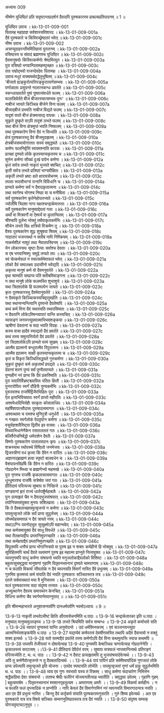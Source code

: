 अध्यायः 009

भीष्मेण युधिष्ठिरं प्रति सदृष्टान्तप्रदर्शनं दैवादपि पुरुषकारस्य प्राबल्यप्रतिपादनम् ॥ 1 ॥

युधिष्ठिर उवाच ।	kk-13-01-009-001  
पितामह महाप्राज्ञ सर्वशास्त्रविशारद ।	kk-13-01-009-001a  
दैवे पुरुषकारे च किंस्विच्छ्रेष्ठतरं भवेत् ॥	kk-13-01-009-001c  
भीष्म उवाच ।	kk-13-01-009-002  
अत्राप्युदाहरन्तीममितिहासं पुरातनम् ।	kk-13-01-009-002a  
वसिष्ठस्य च संवादं ब्रह्मणश्च युधिष्ठिर ॥	kk-13-01-009-002c  
दैवमानुषयोः किंस्वित्कर्मणोः श्रेष्ठमित्युत ।	kk-13-01-009-003a  
पुरा वसिष्ठो भगवान्पितामहमपृच्छत ॥	kk-13-01-009-003c  
ततः पद्मोद्भवो राजन्देवदेवः पितामहः ।	kk-13-01-009-004a  
उवाच मधुरं वाक्यमर्थवद्धेतुभूषितम् ॥	kk-13-01-009-004c  
\'बीजतो ह्यङ्कुरोत्पत्तिरङ्कुरात्पर्णसम्भवः ।	kk-13-01-009-005a  
पर्णान्नालाः प्रसूयन्ते नालात्स्कन्धः प्रवर्तते ॥	kk-13-01-009-005c  
स्कन्धात्प्रवर्तते पुष्पं पुष्पात्संवर्धते फलम् ।	kk-13-01-009-006a  
फलान्निर्वर्तते बीजं बीजात्स्यात्सम्भवः पुनः\' ॥	kk-13-01-009-006c  
नाबीजं जायते किञ्चिन्न बीजेने विना फलम् ।	kk-13-01-009-007a  
बीजाद्बीजं प्रभवति नाबीजं विद्यते फलम् ॥	kk-13-01-009-007c  
यादृशं वपते बीजं क्षेत्रमासाद्य वापकः ।	kk-13-01-009-008a  
सुकृते दुष्कृते वाऽपि तादृशं लभते फलम् ॥	kk-13-01-009-008c  
यथा बीजं विना क्षेत्रमुप्तं भवति निष्फलम् ।	kk-13-01-009-009a  
तथा पुरुषकारेण विना दैवं न सिध्यति ॥	kk-13-01-009-009c  
क्षेत्रं पुरुषकारस्तु दैवं बीजमुदाहृतम् ।	kk-13-01-009-010a  
क्षेत्रबीजसमायोगात्ततः सस्यं समृद्ध्यते ॥	kk-13-01-009-010c  
कर्मणः फलनिर्वृत्तिं स्वयमश्नाति कारकः ।	kk-13-01-009-011a  
प्रत्यक्षं दृश्यते लोके कृतस्याप्यकृतस्य च ॥	kk-13-01-009-011c  
शुभेन कर्मणा सौख्यं दुःखं पापेन कर्मणा ।	kk-13-01-009-012a  
कृतं सर्वत्र लभते नाकृतं भुज्यते क्वचित् ॥	kk-13-01-009-012c  
कृती सर्वत्र लभते प्रतिष्ठां भाग्यवीक्षितः ।	kk-13-01-009-013a  
अकृती लभते भ्रष्टः क्षते क्षारावसेचनम् ॥	kk-13-01-009-013c  
तपसा रूपसौभाग्यं रत्नानि विविधानि च ।	kk-13-01-009-014a  
प्राप्यते कर्मणा सर्वं न दैवादकृतात्मना ॥	kk-13-01-009-014c  
तथा स्वर्गश्च भोगश्च निष्ठा या च मनीषिता ।	kk-13-01-009-015a  
सर्वं पुरुषकारेण कृतेनेहोपलभ्यते ॥	kk-13-01-009-015c  
ज्योतींषि त्रिदशा नागा यक्षाश्चन्द्रार्कमारुताः ।	kk-13-01-009-016a  
सर्वे पुरुषकारेण मानुष्याद्देवतां गताः ॥	kk-13-01-009-016c  
अर्थो वा मित्रवर्गो वा ऐश्वर्यं वा कुलान्वितम् ।	kk-13-01-009-017a  
श्रीश्चापि दुर्लभा भोक्तुं तथैवाकृतकर्मभिः ॥	kk-13-01-009-017c  
शौचेन लभते विप्रः क्षत्रियो विक्रमेण तु ।	kk-13-01-009-018a  
वैश्यः पुरुषकारेण शूद्रः शुश्रूषया श्रियम् ॥	kk-13-01-009-018c  
नादातारं भजन्त्यर्था न क्लीबं नापि निष्क्रियम् ।	kk-13-01-009-019a  
नाकर्मशीलं नाशूरं तथा नैवातपस्विनम् ॥	kk-13-01-009-019c  
येन लोकास्त्रयः सृष्टा दैत्याः सर्वाश्च देवताः ।	kk-13-01-009-020a  
स एष भगवान्विष्णुः समुद्रे तप्यते तपः ॥	kk-13-01-009-020c  
स्वं चेत्कर्मफलं न स्यात्सर्वमेवाफलं भवेत् ।	kk-13-01-009-021a  
लोको दैवं समालक्ष्य उदासीनो भवेद्यदि ॥	kk-13-01-009-021c  
अकृत्वा मानुषं कर्म यो दैवमनुवर्तते ।	kk-13-01-009-022a  
वृथा श्राम्यति सम्प्राप्य पतिं क्लीबमिवाङ्गना ॥	kk-13-01-009-022c  
न तथा मानुषे लोके फलमस्ति शुभाशुभे ।	kk-13-01-009-023a  
यथा त्रिदशलोके हि फलमल्पेन जायते ॥	kk-13-01-009-023c  
कृतः पुरुषकारस्तु दैवमेवानुवर्तते ।	kk-13-01-009-024a  
न दैवमकृते किञ्चित्कस्यचिद्दातुमर्हति ॥	kk-13-01-009-024c  
यथा स्थानान्यनित्यानि दृश्यन्ते दैवतेष्वपि ।	kk-13-01-009-025a  
कथं कर्म विना दैवं स्थास्यति स्थापयिष्यतः ॥	kk-13-01-009-025c  
न दैवतानि लोकेऽस्मिन्व्यापारं यान्ति कस्यचित् ।	kk-13-01-009-026a  
व्यासङ्गं जनयन्त्युग्रमात्माभिभवशङ्कया ॥	kk-13-01-009-026c  
ऋषीणां देवतानां च सदा भवति विग्रहः ।	kk-13-01-009-027a  
कस्य वाचा ह्यदैवं स्याद्यतो दैवं प्रवर्तते ॥	kk-13-01-009-027c  
कथं तस्य समुत्पत्तिर्यतो दैवं प्रवर्तते ।	kk-13-01-009-028a  
एवं त्रिदशलोकेऽपि प्राप्यते परमं सुखम् ॥	kk-13-01-009-028c  
आत्मैव ह्यात्मनो बन्धुरात्मैव रिपुरात्मनः ।	kk-13-01-009-029a  
आत्मैव ह्यात्मनः साक्षी कृतस्याप्यकृतस्य च ॥	kk-13-01-009-029c  
कृतं च विकृतं किञ्चित्सिद्ध्यते गुरुकर्मणा ।	kk-13-01-009-030a  
सुकृतं दुष्कृतं कर्म अकृतार्थं प्रपद्यते ॥	kk-13-01-009-030c  
देवानां शरणं पुण्यं सर्वं पुण्यैरवाप्यते ।	kk-13-01-009-031a  
पुण्यहीनं नरं प्राप्य किं दैवं प्रकरिष्यति ॥	kk-13-01-009-031c  
पुरा ययातिर्विभ्रष्टश्च्यावितः पतितः क्षितौ ।	kk-13-01-009-032a  
पुनरारोपितः स्वर्गं दौहित्रैः पुण्यकर्मभिः ॥	kk-13-01-009-032c  
पुरूरवाश्च राजर्षिर्द्विजैरभिहितः पुरा ।	kk-13-01-009-033a  
ऐल इत्यभिविख्यातः स्वर्गं प्राप्तो महीपतिः ॥	kk-13-01-009-033c  
अश्वमेधादिभिर्यज्ञैः सत्कृतः कोसलाधिपः ।	kk-13-01-009-034a  
महर्षिशापात्सौदासः पुरुषादत्वमागतः ॥	kk-13-01-009-034c  
अश्वत्थामा च रामश्च मुनिपुत्रौ धनुर्धरौ ।	kk-13-01-009-035a  
न गच्छतः स्वर्गलोकं वेददृष्टेन कर्मणा ॥	kk-13-01-009-035c  
वसुर्यज्ञशतैरिष्ट्वा द्वितीय इव वासवः ।	kk-13-01-009-036a  
मिथ्याभिधानेनैकेन रसातलतलं गतः ॥	kk-13-01-009-036c  
बलिर्वैरोचनिर्बद्धो धर्मपाशेन दैवतैः ।	kk-13-01-009-037a  
विष्णोः पुरुषकारेण पातालसदनः कृपः ॥	kk-13-01-009-037c  
शक्रस्याथ रथोपस्थे विष्ठितो जनमेजयः ।	kk-13-01-009-038a  
द्विजस्त्रीणां वधं कृत्वा किं दैवेन न वारितः ॥	kk-13-01-009-038c  
अज्ञानाद्ब्राह्मणं हत्वा स्पृष्टो बालवधेन च ।	kk-13-01-009-039a  
वैशंपायनविप्रर्षिः किं दैवेन न वारितः ॥	kk-13-01-009-039c  
गोप्रदानेन मिथ्या च ब्राह्मणेभ्यो महामखे ।	kk-13-01-009-040a  
पुरा नृगश्च राजर्षिः कृकलासत्वमागतः ॥	kk-13-01-009-040c  
धुन्धुमारश्च राजर्षिः सत्रेष्वेव जरां गतः ।	kk-13-01-009-041a  
प्रीतिदायं परित्यज्य सुष्वाप स गिरिव्रजे ॥	kk-13-01-009-041c  
पाण्डवानां हृतं राज्यं धार्तराष्ट्रैर्महाबलैः ।	kk-13-01-009-042a  
पुनः प्रत्याहृतं चैव न दैवाद्भुजसंश्रयात् ॥	kk-13-01-009-042c  
तपोनियमसंयुक्ता मुनयः संशितव्रताः ।	kk-13-01-009-043a  
किं ते दैवबलाच्छापमुत्सृजन्ते न कर्मणा ॥	kk-13-01-009-043c  
पापमुत्सृजते लोके सर्वं प्राप्य सुदुर्लभम् ।	kk-13-01-009-044a  
लोभमोहसमापन्नं न दैवं त्रायते नरम् ॥	kk-13-01-009-044c  
यथाऽऽग्निः पवनोद्भूतः सुसूक्ष्मोऽपि महान्भवेत् ।	kk-13-01-009-045a  
तथा कर्मसमायुक्तं दैवं साधु विवर्धते ॥	kk-13-01-009-045c  
यथा तैलक्षयाद्दीपः प्रम्लानिमुपगच्छति ।	kk-13-01-009-046a  
तथा कर्मक्षयाद्दैवं प्रम्लानिमुपगच्छति ॥	kk-13-01-009-046c  
विपुलमपि धनौघं प्राप्य भोगान्स्त्रियो वा पुरुष इह न शक्तः कर्महीनो हि भोक्तुम् ।	kk-13-01-009-047a  
सुविहितमपि चार्थं दैवते रक्ष्यमाणं पुरुष इह महात्मा प्राप्नुते नित्ययुक्तः ॥	kk-13-01-009-047c  
व्ययगुणमपि साधुं कर्मणा संश्रयन्ते भवति मनुजलोकाद्दैवलोको विशिष्टः ।	kk-13-01-009-048a  
बहुतरसुसमृद्ध्या मानुषाणां गृहाणि पितृवनभवनाभं दृश्यते चामराणाम् ॥	kk-13-01-009-048c  
न च फलति विकर्मा जीवलोके न दैवं व्यपनयति विमार्गं नास्ति दैवे प्रभुत्वम् ।	kk-13-01-009-049a  
गुरुमिव कृतमग्र्यं कर्म संयाति दैवं नयति पुरुषकारः सञ्चितस्तत्र तत्र ॥	kk-13-01-009-049c  
एतत्ते सर्वमाख्यातं मया वै मुनिसत्तम ।	kk-13-01-009-050a  
फलं पुरुषकारस्य सदा संदृश्य तत्त्वतः ॥	kk-13-01-009-050c  
अभ्युत्थानेन दैवस्य समारब्धेन केनचित् ।	kk-13-01-009-051a  
विधिना कर्मणा चैव स्वर्गमार्गमवाप्नुयात् ॥ ॥	kk-13-01-009-051c  

इति श्रीमन्महाभारते अनुशासनपर्वणि दानधर्मपर्वणि नवमोऽध्यायः ॥ 9 ॥

13-9-13 नाकृती लभतेऽभीष्टं क्षितिः क्षीरावसेचनमिति ध.पाठः ॥ 13-9-16 चन्द्रार्कतारका इति ध.पाठः ।मनुष्यात् मानुष्यमुल्लङ्घ्य ॥ 13-9-18 लभते श्रियमिति सर्वत्र सम्बन्धः ॥ 13-9-24 अकृते कर्माभावे सति ॥ 13-9-26 व्यापारं पुण्यरूपं यान्ति अनुमोदन्ते । उग्रं धर्मविघ्नकरम् । एवं सञ्जनयन्त्युग्रा आत्मनिर्भयशङ्कयेति ध.पाठः ॥ 13-9-27 यद्यप्येवं कर्मपरत्वं देवर्षीणामस्ति तथापि अदैवं दैवाभावो न वक्तुं शक्य इत्यर्थः ॥ 13-9-28 यतो यस्माद्दैवं प्रवर्तते तस्य कर्मणोऽपि दैवं विना कथमुत्पत्तिः स्यान्न कथमपि ॥ 13-9-38 पापमपि तेजीयसां न दोषायेत्याह 13-9-40 पुण्यमपि केषाञ्चिन्न त्राणायेत्याह गोप्रदानेनेति । कृकालस्त्वं सरटत्वम् ।।13-9-41 प्रीतिदायं देवैर्दत्तं वरम् । सुष्वाप सत्रफलं नाप्तवानित्यर्थः प्रतिरङ्गं परित्यज्येति ट. थ. ध. पाठः ।। 13-9-42 न दैवाट प्रत्याहृतमपि तु भुजसंश्रयादेवेत्यर्थः ।।  13-9-43 अपि तु कर्मणैवोत्सृजन्ते न तु दैवबलादित्यर्थः ।। 13-9-44 पापं पापिनं प्रति सर्वमैश्वर्यादिकं गुणजातं लोके प्राप्य उपेत्यापि तमुत्सृजते इति योजना । एतदेव स्पष्टयति लोभेति ।  पापमुत्सृजतां नॄणां धर्मं प्राहुः सुदुर्लभमिति थ. ध. पाठः ।। 13-9-48 व्यय एव गुणः स्वभावो यस्य तं रिक्तम् । साधु कर्मणा सदाचारेण निमित्तेन श्रद्धैकप्रिया देवाः संश्रयन्ते । ततश्च श्रेष्ठैः फलैरेनं योजयनतीत्याह भवतीति । समृद्ध्या उपेतम् । गृहाणि गृहम् | बहुत्वमार्षम । पितृवनभवनाभं श्मशानगृहतुल्यम । अमराणाम् अमरैः ।। 13-9-49 विकर्मा कर्महीनः । न च फलति फलं तृप्त्यादिकं न प्राप्नोति । नापि केवलं दैवं विमार्गगामिनं नरं  व्यपनयति विमारगादन्यत्र नयति । अत एव दैवे प्रभुत्वं नास्ति । किन्तु दैवं कर्तृकर्म संयाति पुरुषकारमनुसरति । गुरुं शिष्य इवेत्यर्थः । अत एव पुरुषकारो यत्र यत्र विषये सञ्चितः सम्यगनुतिष्ठतस्तत्र तत्र दैवं नयति ।। 13-9-50 संदृश्य सम्यक् योगजदृष्ट्याऽनुभूय ।।
